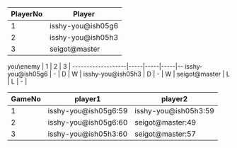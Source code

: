 PlayerNo  |  Player
----------|-------------------
1         |  isshy-you@ish05g6
2         |  isshy-you@ish05h3
3         |  seigot@master

you\enemy          |  1  |  2  |  3  |
-------------------|-----|-----|-----|--
isshy-you@ish05g6  |  -  |  D  |  W  |
isshy-you@ish05h3  |  D  |  -  |  W  |
seigot@master      |  L  |  L  |  -  |

GameNo  |  player1               |  player2
--------|------------------------|----------------------
1       |  isshy-you@ish05g6:59  |  isshy-you@ish05h3:59
2       |  isshy-you@ish05g6:60  |  seigot@master:49
3       |  isshy-you@ish05h3:60  |  seigot@master:57
